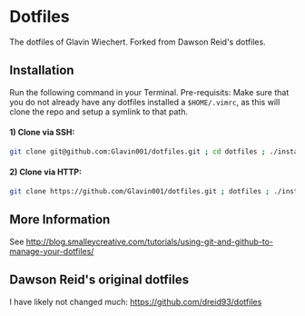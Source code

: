 Dotfiles
========

The dotfiles of Glavin Wiechert. Forked from Dawson Reid's dotfiles.

## Installation
Run the following command in your Terminal.
Pre-requisits: Make sure that you do not already have any dotfiles installed a `$HOME/.vimrc`, as this will clone the repo and setup a symlink to that path.
#### 1) Clone via SSH:
```bash
git clone git@github.com:Glavin001/dotfiles.git ; cd dotfiles ; ./install.sh
```
#### 2) Clone via HTTP:
```bash
git clone https://github.com/Glavin001/dotfiles.git ; dotfiles ; ./install.sh
```


## More Information
See http://blog.smalleycreative.com/tutorials/using-git-and-github-to-manage-your-dotfiles/

## Dawson Reid's original dotfiles
I have likely not changed much: https://github.com/dreid93/dotfiles
